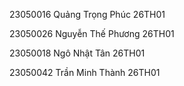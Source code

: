 23050016	Quảng Trọng	Phúc	26TH01	

23050026	Nguyễn Thế	Phương	26TH01	

23050018	Ngô Nhật	Tân	26TH01	

23050042	Trần Minh	Thành	26TH01	

					
